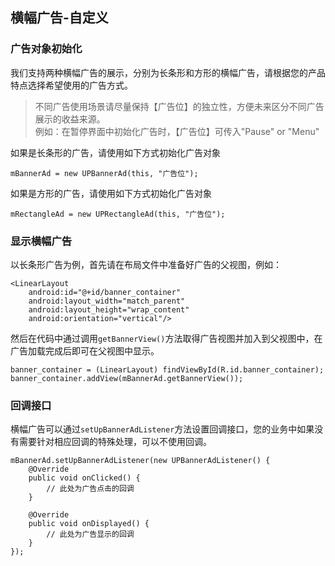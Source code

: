 ## 横幅广告-自定义
### 广告对象初始化
我们支持两种横幅广告的展示，分别为长条形和方形的横幅广告，请根据您的产品特点选择希望使用的广告方式。

> 不同广告使用场景请尽量保持【广告位】的独立性，方便未来区分不同广告展示的收益来源。  
> 例如：在暂停界面中初始化广告时，【广告位】可传入"Pause" or "Menu"

如果是长条形的广告，请使用如下方式初始化广告对象

    mBannerAd = new UPBannerAd(this, "广告位");

如果是方形的广告，请使用如下方式初始化广告对象

    mRectangleAd = new UPRectangleAd(this, "广告位");

### 显示横幅广告
以长条形广告为例，首先请在布局文件中准备好广告的父视图，例如：

    <LinearLayout
        android:id="@+id/banner_container"
        android:layout_width="match_parent"
        android:layout_height="wrap_content"
        android:orientation="vertical"/>

然后在代码中通过调用`getBannerView()`方法取得广告视图并加入到父视图中，在广告加载完成后即可在父视图中显示。

    banner_container = (LinearLayout) findViewById(R.id.banner_container);
    banner_container.addView(mBannerAd.getBannerView());

### 回调接口
横幅广告可以通过`setUpBannerAdListener`方法设置回调接口，您的业务中如果没有需要针对相应回调的特殊处理，可以不使用回调。

    mBannerAd.setUpBannerAdListener(new UPBannerAdListener() {
        @Override
        public void onClicked() {
            // 此处为广告点击的回调
        }

        @Override
        public void onDisplayed() {
            // 此处为广告显示的回调
        }
    });

